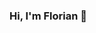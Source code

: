 ### Hi, I'm Florian 👋

<!--
**fhussonnois/fhussonnois** is a ✨ _special_ ✨ repository because its `README.md` (this file) appears on your GitHub profile.

I'm a software engineer and I work as Consultant and Apache Kafka Expert for StreamThoughts (https://streamthoughts.io), the company I founded with another Software Engineer. I'm a former Consultant from Zenika, a French IT consulting firm where I worked as Data Engineer and Big Data Director. During my career, I've worked on various projects involving the implementation of data integration and processing platforms through the worlds of Hadoop, Spark and Kafka. Passionate about data and distributed systems, I specialized in stream processing and event-driven architectures.

I'm also co-organizer of the Paris [Apache Kafka Meetup](https://www.meetup.com/fr-FR/Paris-Apache-Kafka-Meetup/), and speak regularly on this topic. 
Involved in the opensource community, I've contributed to a few KIPs for KafkaStreams and create the [Azkarra Streams framework](https://www.azkarrastreams.io/).
In 2019, I have been selected to be part of the [Confluent Community Catalyst](https://www.confluent.io/nominate/) program.

Here are some projects, I'm currently working on 💻 : 
 - [Azkarra Streams](https://www.azkarrastreams.io/)
 - [Connect File Pulse](https://github.com/streamthoughts/kafka-connect-file-pulse)
 - [Kafka Clients Kotlin](https://github.com/streamthoughts/kafka-clients-kotlin)
 - [Kafka Streams CEP](https://github.com/fhussonnois/kafkastreams-cep)
 
If you use or think that one of these projects can help you or your team to develop an application based on Kafka? Please 🌟 the repository to support my work!

Find me around the web 🌍 :
 - Sharing updates on [LinkedIn](https://www.linkedin.com/in/florian-hussonnois/) and [Twitter](https://twitter.com/fhussonnois)
